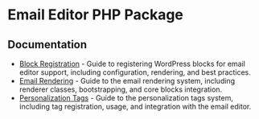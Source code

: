 # Email Editor PHP Package

## Documentation

-   [Block Registration](block-registration.md) - Guide to registering WordPress blocks for email editor support, including configuration, rendering, and best practices.
-   [Email Rendering](rendering.md) - Guide to the email rendering system, including renderer classes, bootstrapping, and core blocks integration.
-   [Personalization Tags](personalization-tags.md) - Guide to the personalization tags system, including tag registration, usage, and integration with the email editor.
